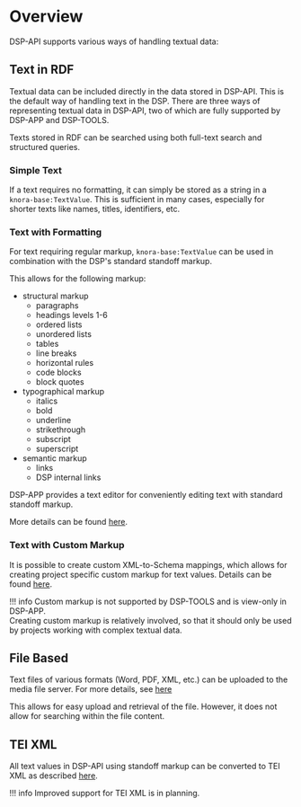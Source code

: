 # Overview

DSP-API supports various ways of handling textual data:


## Text in RDF

Textual data can be included directly in the data stored in DSP-API. 
This is the default way of handling text in the DSP. 
There are three ways of representing textual data in DSP-API,
two of which are fully supported by DSP-APP and DSP-TOOLS.

Texts stored in RDF can be searched using both full-text search and structured queries.

### Simple Text

If a text requires no formatting, it can simply be stored as a string in a `knora-base:TextValue`. 
This is sufficient in many cases, especially for shorter texts like names, titles, identifiers, etc.


### Text with Formatting

For text requiring regular markup, `knora-base:TextValue` can be used 
in combination with the DSP's standard standoff markup.

This allows for the following markup:

- structural markup
    - paragraphs
    - headings levels 1-6
    - ordered lists
    - unordered lists
    - tables
    - line breaks
    - horizontal rules
    - code blocks
    - block quotes
- typographical markup
    - italics
    - bold
    - underline
    - strikethrough
    - subscript
    - superscript
- semantic markup
    - links
    - DSP internal links

DSP-APP provides a text editor for conveniently editing text with standard standoff markup.

More details can be found [here](standard-standoff.md).


### Text with Custom Markup

It is possible to create custom XML-to-Schema mappings,
which allows for creating project specific custom markup for text values. 
Details can be found [here](custom-standoff.md).

!!! info
    Custom markup is not supported by DSP-TOOLS and is view-only in DSP-APP.  
    Creating custom markup is relatively involved, 
    so that it should only be used by projects working with complex textual data.


## File Based

Text files of various formats (Word, PDF, XML, etc.) can be uploaded to the media file server. 
For more details, see [here](../../../01-introduction/file-formats.md)

This allows for easy upload and retrieval of the file. 
However, it does not allow for searching within the file content.


## TEI XML

All text values in DSP-API using standoff markup can be converted to TEI XML as described [here](tei-xml.md).

!!! info
    Improved support for TEI XML is in planning.
